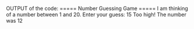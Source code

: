 OUTPUT of the code:
===== Number Guessing Game =====
I am thinking of a number between 1 and 20.
Enter your guess: 15
Too high! The number was 12
